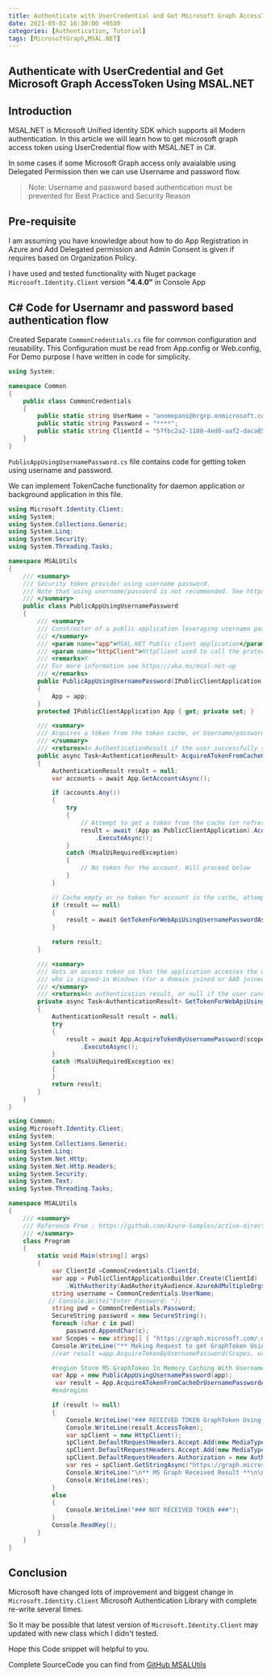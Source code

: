 ```yaml
---
title: Authenticate with UserCredential and Get Microsoft Graph AccessToken Using MSAL.NET
date: 2021-05-02 16:30:00 +0530
categories: [Authentication, Tutorial]
tags: [MicrosoftGraph,MSAL.NET]
---
```


## Authenticate with UserCredential and Get Microsoft Graph AccessToken Using MSAL.NET

##  Introduction
MSAL.NET is Microsoft Unified Identity SDK which supports all Modern authentication.
In this article we will learn how to get microsoft graph access token using UserCredential flow with MSAL.NET in C#.

In some cases if some Microsoft Graph access only avaialable using Delegated Permission then we can use Username and password flow.

> Note: Username and password based authentication must be prevented for Best Practice and Security Reason

## Pre-requisite
I am assuming you have knowledge about how to do App Registration in Azure and Add Delegated permission and Admin Consent is given if requires based on Organization Policy.

I have used and tested functionality with Nuget package `Microsoft.Identity.Client` version **"4.4.0"** in Console App

## C# Code for Usernamr and password based authentication flow

Created Separate `CommonCredentials.cs` file for common configuration and reusability.
This Configuration must be read from App.config or Web.config, For Demo purpose I have written in code for simplicity.

```cs  CommonCredentials.cs
using System;

namespace Common
{
    public class CommonCredentials
    {
        public static string UserName = "anomepani@brgrp.onmicrosoft.com";
        public static string Password = "****";
        public static string ClientId = "57fbc2a2-1188-4ed0-aaf2-daca857d6957";
    }
}

```

`PublicAppUsingUsernamePassword.cs` file contains code for getting token using username and password.

We can implement TokenCache functionality for daemon application or background application in this file.

```cs PublicAppUsingUsernamePassword.cs
using Microsoft.Identity.Client;
using System;
using System.Collections.Generic;
using System.Linq;
using System.Security;
using System.Threading.Tasks;

namespace MSALUtils
{
    /// <summary>
    /// Security token provider using username password.
    /// Note that using username/password is not recommended. See https://aka.ms/msal-net-up
    /// </summary>
    public class PublicAppUsingUsernamePassword
    {
        /// <summary>
        /// Constructor of a public application leveraging username passwords to acquire a token
        /// </summary>
        /// <param name="app">MSAL.NET Public client application</param>
        /// <param name="httpClient">HttpClient used to call the protected Web API</param>
        /// <remarks>X  
        /// For more information see https://aka.ms/msal-net-up
        /// </remarks>
        public PublicAppUsingUsernamePassword(IPublicClientApplication app)
        {
            App = app;
        }
        protected IPublicClientApplication App { get; private set; }

        /// <summary>
        /// Acquires a token from the token cache, or Username/password
        /// </summary>
        /// <returns>An AuthenticationResult if the user successfully signed-in, or otherwise <c>null</c></returns>
        public async Task<AuthenticationResult> AcquireATokenFromCacheOrUsernamePasswordAsync(IEnumerable<String> scopes, string username, SecureString password)
        {
            AuthenticationResult result = null;
            var accounts = await App.GetAccountsAsync();

            if (accounts.Any())
            {
                try
                {
                    // Attempt to get a token from the cache (or refresh it silently if needed)
                    result = await (App as PublicClientApplication).AcquireTokenSilent(scopes, accounts.FirstOrDefault())
                        .ExecuteAsync();
                }
                catch (MsalUiRequiredException)
                {
                    // No token for the account. Will proceed below
                }
            }

            // Cache empty or no token for account in the cache, attempt by username/password
            if (result == null)
            {
                result = await GetTokenForWebApiUsingUsernamePasswordAsync(scopes, username, password);
            }

            return result;
        }

        /// <summary>
        /// Gets an access token so that the application accesses the web api in the name of the user
        /// who is signed-in Windows (for a domain joined or AAD joined machine)
        /// </summary>
        /// <returns>An authentication result, or null if the user canceled sign-in</returns>
        private async Task<AuthenticationResult> GetTokenForWebApiUsingUsernamePasswordAsync(IEnumerable<string> scopes, string username, SecureString password)
        {
            AuthenticationResult result = null;
            try
            {
                result = await App.AcquireTokenByUsernamePassword(scopes, username, password)
                    .ExecuteAsync();
            }
            catch (MsalUiRequiredException ex)
            {
            }
            return result;
        }
    }
}

```

```cs Program.cs
using Common;
using Microsoft.Identity.Client;
using System;
using System.Collections.Generic;
using System.Linq;
using System.Net.Http;
using System.Net.Http.Headers;
using System.Security;
using System.Text;
using System.Threading.Tasks;

namespace MSALUtils
{
    /// <summary>
    /// Reference From : https://github.com/Azure-Samples/active-directory-dotnetcore-console-up-v2
    /// </summary>
    class Program
    {
        static void Main(string[] args)
        {
            var ClientId =CommonCredentials.ClientId;
            var app = PublicClientApplicationBuilder.Create(ClientId)
                .WithAuthority(AadAuthorityAudience.AzureAdMultipleOrgs).Build();
            string username = CommonCredentials.UserName;
           // Console.Write("Enter Password: ");
            string pwd = CommonCredentials.Password;
            SecureString password = new SecureString();
            foreach (char c in pwd)
                password.AppendChar(c);
            var Scopes = new string[] { "https://graph.microsoft.com/.default" };
            Console.WriteLine("** Making Request to get GraphToken Using MSAL.NET ** \n");
            //var result =app.AcquireTokenByUsernamePassword(Scopes, username, password).ExecuteAsync().GetAwaiter().GetResult();

            #region Store MS GraphToken In Memory Caching With Username and Password flow
            var App = new PublicAppUsingUsernamePassword(app);
             var result = App.AcquireATokenFromCacheOrUsernamePasswordAsync(Scopes, username, password).GetAwaiter().GetResult();
            #endregion

            if (result != null)
            {
                Console.WriteLine("### RECEIVED TOKEN GraphToken Using MSAL.NET ###  \n  \n ");
                Console.WriteLine(result.AccessToken);
                var spClient = new HttpClient();
                spClient.DefaultRequestHeaders.Accept.Add(new MediaTypeWithQualityHeaderValue("application/json"));
                spClient.DefaultRequestHeaders.Accept.Add(new MediaTypeWithQualityHeaderValue("application/json"));
                spClient.DefaultRequestHeaders.Authorization = new AuthenticationHeaderValue("Bearer", result.AccessToken);
                var res = spClient.GetStringAsync("https://graph.microsoft.com/v1.0/me").Result;
                Console.WriteLine("\n** MS Graph Received Result **\n\n");
                Console.WriteLine(res);
            }
            else
            {
                Console.WriteLine("### NOT RECEIVED TOKEN ###");
            }
            Console.ReadKey();
        }
    }
}
```

## Conclusion
Microsoft have changed lots of improvement and biggest change in  `Microsoft.Identity.Client` Microsoft Authentication Library with complete re-write several times.

So It may be possible that latest version of `Microsoft.Identity.Client` may updated with new class which I didn't tested.

Hope this Code snippet will helpful to you.

Complete SourceCode you can find from [GitHub MSALUtils](https://github.com/anomepani/Microsoft365-Auth-Utility/tree/master/MSALUtils)